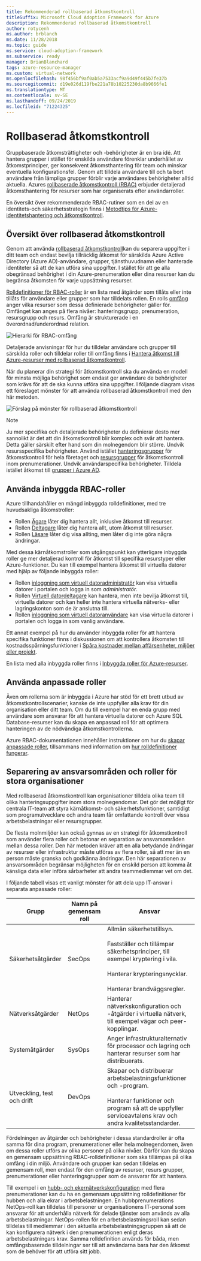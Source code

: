 ```yaml
---
title: Rekommenderad rollbaserad åtkomstkontroll
titleSuffix: Microsoft Cloud Adoption Framework for Azure
description: Rekommenderad rollbaserad åtkomstkontroll
author: rotycenh
ms.author: brblanch
ms.date: 11/28/2018
ms.topic: guide
ms.service: cloud-adoption-framework
ms.subservice: ready
manager: BrianBlanchard
tags: azure-resource-manager
ms.custom: virtual-network
ms.openlocfilehash: 98f456bf9af0ab5a7533acf9a9d49f445b7fe37b
ms.sourcegitcommit: d19e026d119fbe221a78b10225230da8b9666fe1
ms.translationtype: MT
ms.contentlocale: sv-SE
ms.lasthandoff: 09/24/2019
ms.locfileid: "71224325"
---
```

# <a name="role-based-access-control"></a>Rollbaserad åtkomstkontroll

Gruppbaserade åtkomsträttigheter och -behörigheter är en bra idé. Att hantera grupper i stället för enskilda användare förenklar underhållet av åtkomstprinciper, ger konsekvent åtkomsthantering för team och minskar eventuella konfigurationsfel. Genom att tilldela användare till och ta bort användare från lämpliga grupper förblir varje användares behörigheter alltid aktuella. Azures [rollbaserade åtkomstkontroll (RBAC)](https://docs.microsoft.com/azure/role-based-access-control/overview) erbjuder detaljerad åtkomsthantering för resurser som har organiserats efter användarroller.

En översikt över rekommenderade RBAC-rutiner som en del av en identitets-och säkerhetsstrategin finns i [Metodtips för Azure-identitetshantering och åtkomstkontroll](https://docs.microsoft.com/azure/security/azure-security-identity-management-best-practices#use-role-based-access-control).

## <a name="overview-of-role-based-access-control"></a>Översikt över rollbaserad åtkomstkontroll

Genom att använda [rollbaserad åtkomstkontroll](https://docs.microsoft.com/azure/role-based-access-control/overview)kan du separera uppgifter i ditt team och endast bevilja tillräcklig åtkomst för särskilda Azure Active Directory (Azure AD)-användare, grupper, tjänsthuvudnamn eller hanterade identiteter så att de kan utföra sina uppgifter. I stället för att ge alla obegränsad behörighet i din Azure-prenumeration eller dina resurser kan du begränsa åtkomsten för varje uppsättning resurser.

[Rolldefinitioner för RBAC-roller](https://docs.microsoft.com/azure/role-based-access-control/role-definitions) är en lista med åtgärder som tillåts eller inte tillåts för användare eller grupper som har tilldelats rollen. En rolls [omfång](/azure/role-based-access-control/index#scope) anger vilka resurser som dessa definierade behörigheter gäller för. Omfånget kan anges på flera nivåer: hanteringsgrupp, prenumeration, resursgrupp och resurs. Omfång är strukturerade i en överordnad/underordnad relation.

![Hierarki för RBAC-omfång](../../_images/azure-best-practices/rbac-scope.png)

Detaljerade anvisningar för hur du tilldelar användare och grupper till särskilda roller och tilldelar roller till omfång finns i [Hantera åtkomst till Azure-resurser med rollbaserad åtkomstkontroll](https://docs.microsoft.com/azure/role-based-access-control/role-assignments-portal).

När du planerar din strategi för åtkomstkontroll ska du använda en modell för minsta möjliga behörighet som endast ger användare de behörigheter som krävs för att de ska kunna utföra sina uppgifter. I följande diagram visas ett föreslaget mönster för att använda rollbaserad åtkomstkontroll med den här metoden.

![Förslag på mönster för rollbaserad åtkomstkontroll](../../_images/azure-best-practices/rbac-least-privilege.png)

> [!NOTE]
> Ju mer specifika och detaljerade behörigheter du definierar desto mer sannolikt är det att din åtkomstkontroll blir komplex och svår att hantera. Detta gäller särskilt efter hand som din molnegendom blir större. Undvik resursspecifika behörigheter. Använd istället [hanteringsgrupper](https://docs.microsoft.com/azure/governance/management-groups) för åtkomstkontroll för hela företaget och [resursgrupper](https://docs.microsoft.com/azure/azure-resource-manager/resource-group-overview#resource-groups) för åtkomstkontroll inom prenumerationer. Undvik användarspecifika behörigheter. Tilldela istället åtkomst till [grupper i Azure AD](https://docs.microsoft.com/azure/active-directory/fundamentals/active-directory-manage-groups).

## <a name="using-built-in-rbac-roles"></a>Använda inbyggda RBAC-roller

Azure tillhandahåller en mängd inbyggda rolldefinitioner, med tre huvudsakliga åtkomstroller:

- Rollen [Ägare](https://docs.microsoft.com/azure/role-based-access-control/built-in-roles#owner) låter dig hantera allt, inklusive åtkomst till resurser.
- Rollen [Deltagare](https://docs.microsoft.com/azure/role-based-access-control/built-in-roles#contributor) låter dig hantera allt, utom åtkomst till resurser.
- Rollen [Läsare](https://docs.microsoft.com/azure/role-based-access-control/built-in-roles#reader) låter dig visa allting, men låter dig inte göra några ändringar.

Med dessa kärnåtkomstroller som utgångspunkt kan ytterligare inbyggda roller ge mer detaljerad kontroll för åtkomst till specifika resurstyper eller Azure-funktioner. Du kan till exempel hantera åtkomst till virtuella datorer med hjälp av följande inbyggda roller:

- Rollen [inloggning som virtuell datoradministratör](https://docs.microsoft.com/azure/role-based-access-control/built-in-roles#virtual-machine-administrator-login) kan visa virtuella datorer i portalen och logga in som _administratör_.
- Rollen [Virtuell datordeltagare](https://docs.microsoft.com/azure/role-based-access-control/built-in-roles#virtual-machine-contributor) kan hantera, men inte bevilja åtkomst till, virtuella datorer och kan heller inte hantera virtuella nätverks- eller lagringskonton som de är anslutna till.
- Rollen [inloggning som virtuell datoranvändare](https://docs.microsoft.com/azure/role-based-access-control/built-in-roles#virtual-machine-user-login) kan visa virtuella datorer i portalen och logga in som vanlig användare.

Ett annat exempel på hur du använder inbyggda roller för att hantera specifika funktioner finns i diskussionen om att kontrollera åtkomsten till kostnadsspårningsfunktioner i [Spåra kostnader mellan affärsenheter, miljöer eller projekt](./track-costs.md#provide-the-right-level-of-cost-access).

En lista med alla inbyggda roller finns i [Inbyggda roller för Azure-resurser](https://docs.microsoft.com/azure/role-based-access-control/built-in-roles).

## <a name="using-custom-roles"></a>Använda anpassade roller

Även om rollerna som är inbyggda i Azure har stöd för ett brett utbud av åtkomstkontrollscenarier, kanske de inte uppfyller alla krav för din organisation eller ditt team. Om du till exempel har en enda grupp med användare som ansvarar för att hantera virtuella datorer och Azure SQL Database-resurser kan du skapa en anpassad roll för att optimera hanteringen av de nödvändiga åtkomstkontrollerna.

Azure RBAC-dokumentationen innehåller instruktioner om hur du [skapar anpassade roller](https://docs.microsoft.com/azure/role-based-access-control/custom-roles), tillsammans med information om [hur rolldefinitioner fungerar](https://docs.microsoft.com/azure/role-based-access-control/role-definitions).

## <a name="separation-of-responsibilities-and-roles-for-large-organizations"></a>Separering av ansvarsområden och roller för stora organisationer

Med rollbaserad åtkomstkontroll kan organisationer tilldela olika team till olika hanteringsuppgifter inom stora molnegendomar. Det gör det möjligt för centrala IT-team att styra kärnåtkomst- och säkerhetsfunktioner, samtidigt som programutvecklare och andra team får omfattande kontroll över vissa arbetsbelastningar eller resursgrupper.

De flesta molnmiljöer kan också gynnas av en strategi för åtkomstkontroll som använder flera roller och betonar en separation av ansvarsområden mellan dessa roller. Den här metoden kräver att en alla betydande ändringar av resurser eller infrastruktur måste utföras av flera roller, så att mer än en person måste granska och godkänna ändringar. Den här separationen av ansvarsområden begränsar möjligheten för en enskild person att komma åt känsliga data eller införa sårbarheter att andra teammedlemmar vet om det.

I följande tabell visas ett vanligt mönster för att dela upp IT-ansvar i separata anpassade roller:

<!-- markdownlint-disable MD033 -->

| Grupp | Namn på gemensam roll | Ansvar |
| --- | --- | --- |
| Säkerhetsåtgärder | SecOps | Allmän säkerhetstillsyn.<br/><br/> Fastställer och tillämpar säkerhetsprinciper, till exempel kryptering i vila.<br/><br/> Hanterar krypteringsnycklar.<br/><br/> Hanterar brandväggsregler. |
| Nätverksåtgärder | NetOps | Hanterar nätverkskonfiguration och -åtgärder i virtuella nätverk, till exempel vägar och peer-kopplingar. |
| Systemåtgärder | SysOps | Anger infrastrukturalternativ för processor och lagring och hanterar resurser som har distribuerats. |
| Utveckling, test och drift | DevOps | Skapar och distribuerar arbetsbelastningsfunktioner och -program.<br/><br/> Hanterar funktioner och program så att de uppfyller serviceavtalens krav och andra kvalitetsstandarder. |

<!-- markdownlint-enable MD033 -->

Fördelningen av åtgärder och behörigheter i dessa standardroller är ofta samma för dina program, prenumerationer eller hela molnegendomen, även om dessa roller utförs av olika personer på olika nivåer. Därför kan du skapa en gemensam uppsättning RBAC-rolldefinitioner som ska tillämpas på olika omfång i din miljö. Användare och grupper kan sedan tilldelas en gemensam roll, men endast för den omfång av resurser, resurs grupper, prenumerationer eller hanteringsgrupper som de ansvarar för att hantera.

Till exempel i en [hubb- och ekernätverkskonfiguration](./hub-spoke-network-topology.md) med flera prenumerationer kan du ha en gemensam uppsättning rolldefinitioner för hubben och alla ekrar i arbetsbelastningen. En hubbprenumerations NetOps-roll kan tilldelas till personer ur organisationens IT-personal som ansvarar för att underhålla nätverk för delade tjänster som används av alla arbetsbelastningar. NetOps-rollen för en arbetsbelastningsroll kan sedan tilldelas till medlemmar i den aktuella arbetsbelastningsgruppen så att de kan konfigurera nätverk i den prenumerationen enligt deras arbetsbelastningars krav. Samma rolldefinition används för båda, men omfångsbaserade tilldelningar ser till att användarna bara har den åtkomst som de behöver för att utföra sitt jobb.
